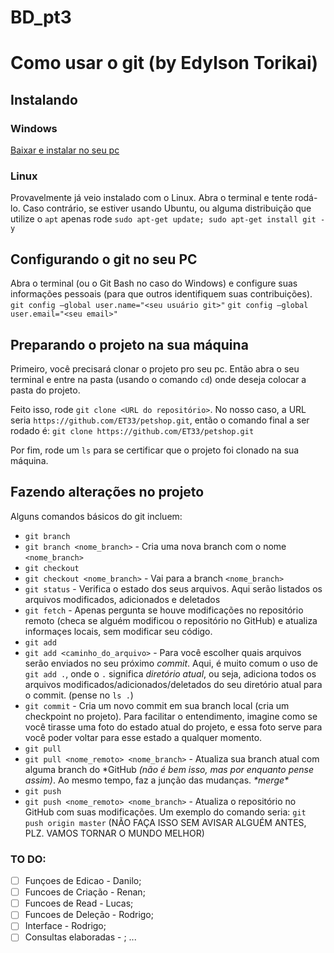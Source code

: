 # BD_pt3

# Como usar o git (by Edylson Torikai)
## Instalando
### Windows
[Baixar e instalar no seu pc](https://git-scm.com/downloads)
### Linux
Provavelmente já veio instalado com o Linux. Abra o terminal e tente rodá-lo.
Caso contrário, se estiver usando Ubuntu, ou alguma distribuição que utilize o `apt` apenas rode `sudo apt-get update; sudo apt-get install git -y`

## Configurando o git no seu PC
Abra o terminal (ou o Git Bash no caso do Windows) e configure suas informações pessoais (para que outros identifiquem suas contribuições).
`git config —global user.name="<seu usuário git>"`
`git config —global user.email="<seu email>"`

## Preparando o projeto na sua máquina
Primeiro, você precisará clonar o projeto pro seu pc. Então abra o seu terminal e entre na pasta (usando o comando `cd`) onde deseja colocar a pasta do projeto.
 
Feito isso, rode `git clone <URL do repositório>`. No nosso caso, a URL seria `https://github.com/ET33/petshop.git`, então o comando final a ser rodado é: `git clone https://github.com/ET33/petshop.git`

Por fim, rode um `ls` para se certificar que o projeto foi clonado na sua máquina.

## Fazendo alterações no projeto
Alguns comandos básicos do git incluem:
* `git branch`
 * `git branch <nome_branch>` - Cria uma nova branch com o nome `<nome_branch>`
* `git checkout`
 * `git checkout <nome_branch>` - Vai para a branch `<nome_branch>`
* `git status` - Verifica o estado dos seus arquivos. Aqui serão listados os arquivos modificados, adicionados e deletados
* `git fetch` - Apenas pergunta se houve modificações no repositório remoto (checa se alguém modificou o repositório no GitHub) e atualiza informaçes locais, sem modificar seu código.
* `git add`
 * `git add <caminho_do_arquivo>` - Para você escolher quais arquivos serão enviados no seu próximo _commit_.
 Aqui, é muito comum o uso de `git add .`, onde o `.` significa _diretório atual_, ou seja, adiciona todos os arquivos modificados/adicionados/deletados do seu diretório atual para o commit. (pense no `ls .`)
* `git commit` - Cria um novo commit em sua branch local (cria um checkpoint no projeto). Para facilitar o entendimento, imagine como se você tirasse uma foto do estado atual do projeto, e essa foto serve para você poder voltar para esse estado a qualquer momento.
* `git pull`
 * `git pull <nome_remoto> <nome_branch>` - Atualiza sua branch atual com alguma branch do \*GitHub _(não é bem isso, mas por enquanto pense assim)_. Ao mesmo tempo, faz a junção das mudanças. *\*merge\**
* `git push`
 * `git push <nome_remoto> <nome_branch>` - Atualiza o repositório no GitHub com suas modificações. Um exemplo do comando seria:
 `git push origin master` (NÃO FAÇA ISSO SEM AVISAR ALGUÉM ANTES, PLZ. VAMOS TORNAR O MUNDO MELHOR)



### TO DO:
- [ ] Funçoes de Edicao - Danilo;
- [ ] Funcoes de Criação - Renan;
- [ ] Funcoes de Read - Lucas;
- [ ] Funcoes de Deleção - Rodrigo;
- [ ] Interface - Rodrigo;
- [ ] Consultas elaboradas - ;
...
